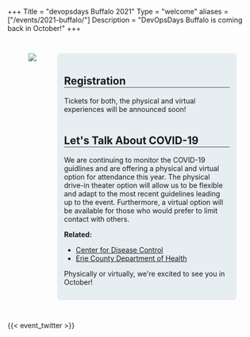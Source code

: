 +++
Title = "devopsdays Buffalo 2021"
Type = "welcome"
aliases = ["/events/2021-buffalo/"]
Description = "DevOpsDays Buffalo is coming back in October!"
+++
<style type="text/css">
.bflo {
  display: flex;
  flex-direction: row;
  flex-wrap: nowrap;
  justify-content: space-between;
  margin: 3em;
}
.bflo .showcase img {
  max-width: 660px;
  margin-right: 3em;
}
.bflo .sidebar {
  background-color: #88aebe33;
  padding: 1em;
  max-width: 600px;
  border-radius: 0.5em;
}
.bflo .sidebar h2 {
  font-size: 1.5em;
  border-bottom: 0.5px solid #444;
}
.bflo .sidebar button {
  color: #fff;
  background-color: #174168;
  border: none;
  border-radius: 0.5em;
  font-weight: bold;
  padding: 3em 3em;
}
.bflo .sidebar h2:not(:nth-of-type(1)) {
  margin-top: 2em;
}
@media only screen and (max-width: 760px) {
  .bflo {
    flex-direction: column;
    margin: 0;
  }
  .bflo .showcase img {
    margin: 0;
    width: 100%;
  }
}
</style>

<!-- {{< event_logo >}} -->
<div class="bflo">

<div class="showcase">
<img src="/events/2021-buffalo/showcase.png">
</div>

<div class="sidebar">
<h2>Registration</h2>
<p>Tickets for both, the physical and virtual experiences will be announced soon!</p>
<!-- <p><a href="https://ti.to/devops-days-buffalo/devops-days-buffalo-2021"><button>Get Your Ticket</button></a></p> -->

<h2>Let's Talk About COVID-19</h2>
<p>We are continuing to monitor the COVID-19 guidlines and are 
offering a physical and virtual option for attendance this year. 
The physical drive-in theater option will allow us to be flexible 
and adapt to the most recent guidelines leading up to the event. 
Furthermore, a virtual option will be available for those who would 
prefer to limit contact with others.</p>

<p><strong>Related:</strong></p>
<ul>
  <li><a href="https://www.cdc.gov/coronavirus/2019-ncov/index.html" target="_blank">Center for Disease Control</a></li>
  <li><a href="http://www2.erie.gov/health/index.php?q=coronavirus" target="_blank">Erie County Department of Health</a></li>
</ul>

<p>Physically or virtually, we're excited to see you in October!</p>
</div>

</div>


<!-- Uncomment if you added your city twitter name -->

{{< event_twitter >}}

